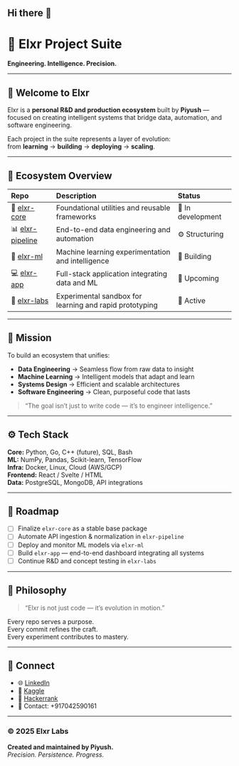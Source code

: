 ## Hi there 👋
# 🧠 Elxr Project Suite  
**Engineering. Intelligence. Precision.**

---

## 👋 Welcome to **Elxr**
Elxr is a **personal R&D and production ecosystem** built by **Piyush** — focused on creating intelligent systems that bridge data, automation, and software engineering.  

Each project in the suite represents a layer of evolution:  
from **learning** → **building** → **deploying** → **scaling**.

---

## 🧩 Ecosystem Overview

| Repo | Description | Status |
|:-----|:-------------|:--------|
| 🧱 [elxr-core](https://github.com/ELXR-creator/elxr-core) | Foundational utilities and reusable frameworks | 🧩 In development |
| 📊 [elxr-pipeline](https://github.com/ELXR-creator/elxr-pipeline) | End-to-end data engineering and automation | ⚙️ Structuring |
| 🤖 [elxr-ml](https://github.com/ELXR-creator/elxr-ml) | Machine learning experimentation and intelligence | 🧠 Building |
| 💻 [elxr-app](https://github.com/ELXR-creator/elxr-app) | Full-stack application integrating data and ML | 🚀 Upcoming |
| 🧪 [elxr-labs](https://github.com/ELXR-creator/elxr-labs) | Experimental sandbox for learning and rapid prototyping | 🔬 Active |

---

## 🎯 Mission  
To build an ecosystem that unifies:  
- **Data Engineering** → Seamless flow from raw data to insight  
- **Machine Learning** → Intelligent models that adapt and learn  
- **Systems Design** → Efficient and scalable architectures  
- **Software Engineering** → Clean, purposeful code that lasts  

> “The goal isn’t just to write code — it’s to engineer intelligence.”  

---

## ⚙️ Tech Stack  
**Core:** Python, Go, C++ (future), SQL, Bash  
**ML:** NumPy, Pandas, Scikit-learn, TensorFlow  
**Infra:** Docker, Linux, Cloud (AWS/GCP)  
**Frontend:** React / Svelte / HTML  
**Data:** PostgreSQL, MongoDB, API integrations  

---

## 🧭 Roadmap
- [ ] Finalize `elxr-core` as a stable base package  
- [ ] Automate API ingestion & normalization in `elxr-pipeline`  
- [ ] Deploy and monitor ML models via `elxr-ml`  
- [ ] Build `elxr-app` — end-to-end dashboard integrating all systems  
- [ ] Continue R&D and concept testing in `elxr-labs`

---

## 🧬 Philosophy  
> “Elxr is not just code — it’s evolution in motion.”  

Every repo serves a purpose.  
Every commit refines the craft.  
Every experiment contributes to mastery.  

---

## 🔗 Connect  
- 🌐 [LinkedIn](www.linkedin.com/in/jhapiyush006)  
- 🧩 [Kaggle](#)
- 😤 [Hackerrank](#)
- 📧 Contact: +917042590161

---

### © 2025 Elxr Labs  
**Created and maintained by Piyush.**  
*Precision. Persistence. Progress.*


